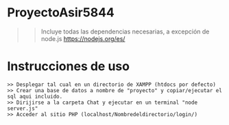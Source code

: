 # ProyectoAsir5844

  >> Incluye todas las dependencias necesarias, a excepción de node.js
  >> https://nodejs.org/es/
  
  # Instrucciones de uso
    >> Desplegar tal cual en un directorio de XAMPP (htdocs por defecto)
    >> Crear una base de datos a nombre de "proyecto" y copiar/ejecutar el sql aqui incluido.
    >> Dirijirse a la carpeta Chat y ejecutar en un terminal "node server.js"
    >> Acceder al sitio PHP (localhost/Nombredeldirectorio/login/)
